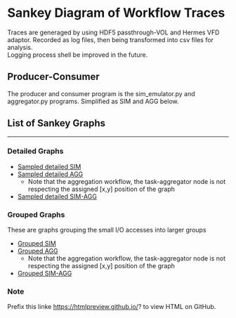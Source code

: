 # Sankey Diagram of Workflow Traces
Traces are generaged by using HDF5 passthrough-VOL and Hermes VFD adaptor. Recorded as log files, then being transformed into csv files for analysis.\
Logging process shell be improved in the future.

## Producer-Consumer
The producer and consumer program is the sim_emulator.py and aggregator.py programs. Simplified as SIM and AGG below.

## List of Sankey Graphs
---
### Detailed Graphs 
- [Sampled detailed SIM](https://htmlpreview.github.io/?https://github.com/candiceT233/local-co-scheduling/blob/sankey-graph/sankey_diagram/detailed_graph/sankey-sampled-sim_w-vol-vfd-.html)
- [Sampled detailed AGG](https://htmlpreview.github.io/?https://github.com/candiceT233/local-co-scheduling/blob/sankey-graph/sankey_diagram/detailed_graph/sankey-sampled-agg-vol-vfd.html)
    - Note that the aggregation workflow, the task-aggregator node is not respecting the assigned [x,y] position of the graph
- [Sampled detailed SIM-AGG](https://htmlpreview.github.io/?https://github.com/candiceT233/local-co-scheduling/blob/sankey-graph/sankey_diagram/detailed_graph/sankey-sampled-agg-vol-vfd.html)

### Grouped Graphs
These are graphs grouping the small I/O accesses into larger groups
- [Grouped SIM](https://htmlpreview.github.io/?https://github.com/candiceT233/local-co-scheduling/blob/sankey-graph/sankey_diagram/group_graph/sankey-grouped-sim_w-vol-vfd-.html)
- [Grouped AGG](https://htmlpreview.github.io/?https://github.com/candiceT233/local-co-scheduling/blob/sankey-graph/sankey_diagram/group_graph/sankey-grouped-agg-vol-vfd.html)
    - Note that the aggregation workflow, the task-aggregator node is not respecting the assigned [x,y] position of the graph
- [Grouped SIM-AGG](https://htmlpreview.github.io/?https://github.com/candiceT233/local-co-scheduling/blob/sankey-graph/sankey_diagram/group_graph/sankey-grouped-sim_w_agg_r_w-vol-vfd.html)

### Note
Prefix this linke https://htmlpreview.github.io/? to view HTML on GitHub.